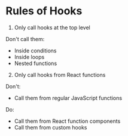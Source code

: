 # Rules of Hooks

1. Only call hooks at the top level

Don't call them:

- Inside conditions
- Inside loops
- Nested functions

2. Only call hooks from React functions

Don't:

- Call them from regular JavaScript functions

Do:

- Call them from React function components
- Call them from custom hooks
